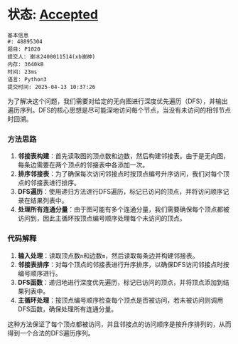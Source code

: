 # 状态: [Accepted](http://dsbpython.openjudge.cn/dspythonbook/solution/48895304/)

```
基本信息
#: 48895304
题目: P1020
提交人: 谢冰2400011514(xb谢神)
内存: 3640kB
时间: 23ms
语言: Python3
提交时间: 2025-04-13 10:37:26
```

为了解决这个问题，我们需要对给定的无向图进行深度优先遍历（DFS），并输出遍历序列。DFS的核心思想是尽可能深地访问每个节点，当没有未访问的相邻节点时回溯。

### 方法思路
1. **邻接表构建**：首先读取图的顶点数和边数，然后构建邻接表。由于是无向图，每条边需要在两个顶点的邻接表中各添加一次。
2. **排序邻接表**：为了确保每次访问邻接点时按顶点编号升序访问，我们对每个顶点的邻接表进行排序。
3. **DFS遍历**：使用递归方法进行DFS遍历，标记已访问的顶点，并将访问顺序记录在结果列表中。
4. **处理所有连通分量**：由于图可能有多个连通分量，我们需要确保每个顶点都被访问到，因此主循环按顶点编号顺序处理每个未访问的顶点。

### 代码解释
1. **输入处理**：读取顶点数`n`和边数`m`，然后读取每条边并构建邻接表。
2. **邻接表排序**：对每个顶点的邻接表进行升序排序，以确保DFS访问邻接点时按编号顺序进行。
3. **DFS函数**：递归地进行深度优先遍历，标记已访问的顶点，并将顶点添加到结果列表中。
4. **主循环处理**：按顶点编号顺序检查每个顶点是否被访问，若未被访问则调用DFS函数，确保处理所有连通分量。

这种方法保证了每个顶点都被访问，并且邻接点的访问顺序是按升序排列的，从而得到一个合法的DFS遍历序列。